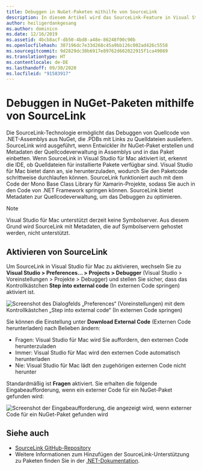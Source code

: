 ```yaml
---
title: Debuggen in NuGet-Paketen mithilfe von SourceLink
description: In diesem Artikel wird das SourceLink-Feature in Visual Studio für Mac beschrieben.
author: heiligerdankgesang
ms.author: dominicn
ms.date: 12/16/2019
ms.assetid: 4bcb8acf-db50-4bd8-a48e-86248f00c90b
ms.openlocfilehash: 307196dc7e33d268c45a9bb126c002ad426c5558
ms.sourcegitcommit: 9d2829dc30b6917e89762d602022915f1ca49089
ms.translationtype: HT
ms.contentlocale: de-DE
ms.lasthandoff: 09/30/2020
ms.locfileid: "91583917"
---
```

# <a name="debugging-into-nuget-packages-with-source-link"></a>Debuggen in NuGet-Paketen mithilfe von SourceLink

Die SourceLink-Technologie ermöglicht das Debuggen von Quellcode von .NET-Assemblys aus NuGet, die .PDBs mit Links zu Quelldateien ausliefern. SourceLink wird ausgeführt, wenn Entwickler ihr NuGet-Paket erstellen und Metadaten der Quellcodeverwaltung in Assemblys und in das Paket einbetten. Wenn SourceLink in Visual Studio für Mac aktiviert ist, erkennt die IDE, ob Quelldateien für installierte Pakete verfügbar sind. Visual Studio für Mac bietet dann an, sie herunterzuladen, wodurch Sie den Paketcode schrittweise durchlaufen können. SourceLink funktioniert auch mit dem Code der Mono Base Class Library für Xamarin-Projekte, sodass Sie auch in den Code von .NET Framework springen können. SourceLink bietet Metadaten zur Quellcodeverwaltung, um das Debuggen zu optimieren.

> [!NOTE]
> Visual Studio für Mac unterstützt derzeit keine Symbolserver. Aus diesem Grund wird SourceLink mit Metadaten, die auf Symbolservern gehostet werden, nicht unterstützt.

## <a name="enable-source-link"></a>Aktivieren von SourceLink

Um SourceLink in Visual Studio für Mac zu aktivieren, wechseln Sie zu **Visual Studio > Preferences... > Projects > Debugger** (Visual Studio > Voreinstellungen > Projekte > Debugger) und stellen Sie sicher, dass das Kontrollkästchen **Step into external code** (In externen Code springen) aktiviert ist.

![Screenshot des Dialogfelds „Preferences“ (Voreinstellungen) mit dem Kontrollkästchen „Step into external code“ (In externen Code springen)](media/source-link1.png)

Sie können die Einstellung unter **Download External Code** (Externen Code herunterladen) nach Belieben ändern:
* Fragen: Visual Studio für Mac wird Sie auffordern, den externen Code herunterzuladen
* Immer: Visual Studio für Mac wird den externen Code automatisch herunterladen
* Nie: Visual Studio für Mac lädt den zugehörigen externen Code nicht herunter

Standardmäßig ist **Fragen** aktiviert. Sie erhalten die folgende Eingabeaufforderung, wenn ein externer Code für ein NuGet-Paket gefunden wird:

![Screenshot der Eingabeaufforderung, die angezeigt wird, wenn externer Code für ein NuGet-Paket gefunden wird](media/source-link2.png)


## <a name="see-also"></a>Siehe auch

- [SourceLink GitHub-Repository](https://github.com/dotnet/sourcelink/blob/master/README.md)
- Weitere Informationen zum Hinzufügen der SourceLink-Unterstützung zu Paketen finden Sie in der [.NET-Dokumentation](/dotnet/standard/library-guidance/sourcelink).